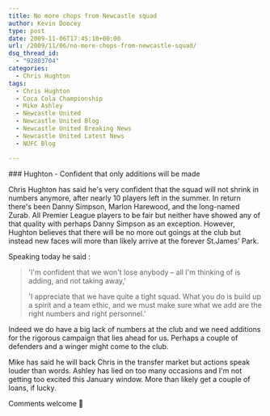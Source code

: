 ```yaml
---
title: No more chops from Newcastle squad
author: Kevin Doocey
type: post
date: 2009-11-06T17:45:10+00:00
url: /2009/11/06/no-more-chops-from-newcastle-squad/
dsq_thread_id:
  - "92803704"
categories:
  - Chris Hughton
tags:
  - Chris Hughton
  - Coca Cola Championship
  - Mike Ashley
  - Newcastle United
  - Newcastle United Blog
  - Newcastle United Breaking News
  - Newcastle United Latest News
  - NUFC Blog

---
```

### Hughton - Confident that only additions will be made

Chris Hughton has said he's very confident that the squad will not shrink in numbers anymore, after nearly 10 players left in the summer. In return there's been Danny Simpson, Marlon Harewood, and the long-named Zurab. All Premier League players to be fair but neither have showed any of that quality with perhaps Danny Simpson as an exception. However, Hughton  believes that there will be no more out goings at the club but instead new faces will more than likely arrive at the forever St.James' Park.

Speaking today he said :

> 'I'm confident that we won't lose anybody – all I'm thinking of is adding, and not taking away,'
>
> 'I appreciate that we have quite a tight squad. What you do is build up a spirit and a team ethic, and we must make sure what we add are the right numbers and right personnel.'

Indeed we do have a big lack of numbers at the club and we need additions for the rigorous campaign that lies ahead for us. Perhaps a couple of defenders and a winger might come to the club.

Mike has said he will back Chris in the transfer market but actions speak louder than words. Ashley has lied on too many occasions and I'm not getting too excited this January window. More than likely get a couple of loans, if lucky.

Comments welcome 🙂
